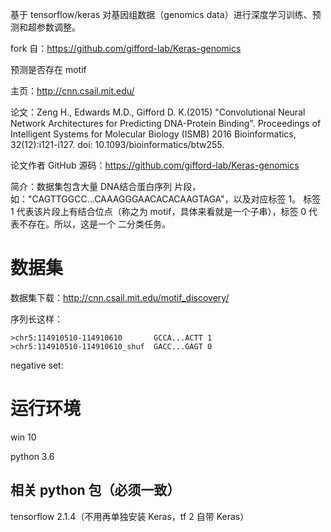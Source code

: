 基于 tensorflow/keras 对基因组数据（genomics data）进行深度学习训练、预测和超参数调整。

fork 自：https://github.com/gifford-lab/Keras-genomics

预测是否存在 motif

主页：http://cnn.csail.mit.edu/

论文：Zeng H., Edwards M.D., Gifford D. K.(2015) "Convolutional Neural Network Architectures for Predicting DNA-Protein Binding".
Proceedings of Intelligent Systems for Molecular Biology (ISMB) 2016
Bioinformatics, 32(12):i121-i127. doi: 10.1093/bioinformatics/btw255.

论文作者 GitHub 源码：https://github.com/gifford-lab/Keras-genomics

简介：数据集包含大量 DNA结合蛋白序列 片段，如："CAGTTGGCC...CAAAGGGAACACACAAGTAGA"，以及对应标签 1。
标签 1 代表该片段上有结合位点（称之为 motif，具体来看就是一个子串），标签 0 代表不存在。所以，这是一个
二分类任务。

# 数据集

数据集下载：http://cnn.csail.mit.edu/motif_discovery/

序列长这样：
```
>chr5:114910510-114910610 		GCCA...ACTT 1
>chr5:114910510-114910610_shuf 	GACC...GAGT 0
```

negative set:

# 运行环境
win 10

python 3.6

## 相关 python 包（必须一致）
tensorflow 2.1.4（不用再单独安装 Keras，tf 2 自带 Keras）


